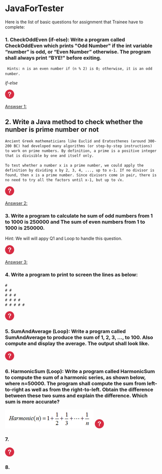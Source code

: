 # JavaForTester

Here is the list of basic questions for assignment that Trainee have to complete:

### 1. CheckOddEven (if-else): Write a program called CheckOddEven which prints "Odd Number" if the int variable “number” is odd, or “Even Number” otherwise. The program shall always print “BYE!” before exiting.

``` Hints: n is an even number if (n % 2) is 0; otherwise, it is an odd number.```

_if-else_

<img src="icon.png" width="30"> 

[Answser 1:](answers/Q1.java)

## 2. Write a Java method to check whether the nunber is prime number or not

``` Hint:
Ancient Greek mathematicians like Euclid and Eratosthenes (around 300-200 BC) had developed many algorithms (or step-by-step instructions) to work on prime numbers. By definition, a prime is a positive integer that is divisible by one and itself only.

To test whether a number x is a prime number, we could apply the definition by dividing x by 2, 3, 4, ..., up to x-1. If no divisor is found, then x is a prime number. Since divisors come in pair, there is no need to try all the factors until x-1, but up to √x. 
```

<img src="icon.png" width="30"> 

[Answser 2:](answers/Q2.java)

### 3. Write a program to calculate he sum of odd numbers from 1 to 1000 is 250000 and The sum of even numbers from 1 to 1000 is 250000.
Hint:
We will will appy Q1 and Loop to handle this question.

<img src="icon.png" width="30">

[Answser 3:](answers/Q3.java)


### 4. Write a program to print to screen the lines as below:

```
# 
# #
# # #
# # # #
# # # # #
```
<img src="icon.png" width="30">

### 5. SumAndAverage (Loop): Write a program called SumAndAverage to produce the sum of 1, 2, 3, ..., to 100. Also compute and display the average. The output shall look like.

<img src="icon.png" width="30">


### 6. HarmonicSum (Loop): Write a program called HarmonicSum to compute the sum of a harmonic series, as shown below, where n=50000. The program shall compute the sum from left-to-right as well as from the right-to-left. Obtain the difference between these two sums and explain the difference. Which sum is more accurate?

<img src="Q6-ExerciseBasics_HarmonicSum.png"> 
<img src="icon.png" width="30">


### 7. 
<img src="icon.png" width="30">

### 8. 